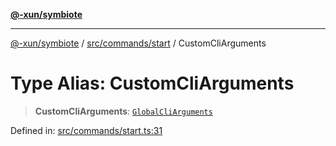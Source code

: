 [**@-xun/symbiote**](../../../../README.md)

***

[@-xun/symbiote](../../../../README.md) / [src/commands/start](../README.md) / CustomCliArguments

# Type Alias: CustomCliArguments

> **CustomCliArguments**: [`GlobalCliArguments`](../../../configure/type-aliases/GlobalCliArguments.md)

Defined in: [src/commands/start.ts:31](https://github.com/Xunnamius/symbiote/blob/a0fabf117a4e10cf68aa181dc5bfba0344eaceea/src/commands/start.ts#L31)
